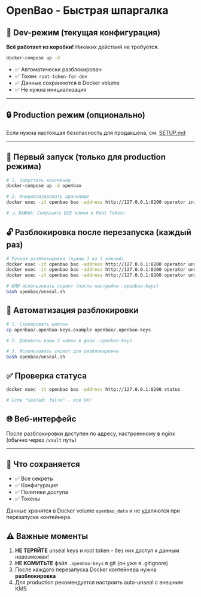 # OpenBao - Быстрая шпаргалка

## 🚀 Dev-режим (текущая конфигурация)

**Всё работает из коробки!** Никаких действий не требуется.

```bash
docker-compose up -d
```

- ✅ Автоматически разблокирован
- ✅ Токен: `root-token-for-dev`
- ✅ Данные сохраняются в Docker volume
- ✅ Не нужна инициализация

---

## 🔒 Production режим (опционально)

Если нужна настоящая безопасность для продакшена, см. [SETUP.md](SETUP.md)

---

## 🚀 Первый запуск (только для production режима)

```bash
# 1. Запустить контейнер
docker-compose up -d openbao

# 2. Инициализировать хранилище
docker exec -it openbao bao -address http://127.0.0.1:8200 operator init

# ⚠️ ВАЖНО: Сохраните ВСЕ ключи и Root Token!
```

## 🔓 Разблокировка после перезапуска (каждый раз)

```bash
# Ручная разблокировка (нужны 3 из 5 ключей)
docker exec -it openbao bao -address http://127.0.0.1:8200 operator unseal <key1>
docker exec -it openbao bao -address http://127.0.0.1:8200 operator unseal <key2>
docker exec -it openbao bao -address http://127.0.0.1:8200 operator unseal <key3>

# ИЛИ использовать скрипт (после настройки .openbao-keys)
bash openbao/unseal.sh
```

## 📝 Автоматизация разблокировки

```bash
# 1. Скопировать шаблон
cp openbao/.openbao-keys.example openbao/.openbao-keys

# 2. Добавить ваши 3 ключа в файл .openbao-keys

# 3. Использовать скрипт для разблокировки
bash openbao/unseal.sh
```

## ✅ Проверка статуса

```bash
docker exec -it openbao bao -address http://127.0.0.1:8200 status

# Если "Sealed: false" - всё ОК!
```

## 🌐 Веб-интерфейс

После разблокировки доступен по адресу, настроенному в nginx (обычно через `/vault` путь)

---

## 💾 Что сохраняется

- ✅ Все секреты
- ✅ Конфигурация
- ✅ Политики доступа
- ✅ Токены

Данные хранятся в Docker volume `openbao_data` и не удаляются при перезапуске контейнера.

## ⚠️ Важные моменты

1. **НЕ ТЕРЯЙТЕ** unseal keys и root token - без них доступ к данным невозможен!
2. **НЕ КОМИТЬТЕ** файл `.openbao-keys` в git (он уже в .gitignore)
3. После каждого перезапуска Docker контейнера нужна **разблокировка**
4. Для production рекомендуется настроить auto-unseal с внешним KMS
